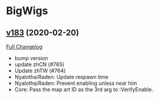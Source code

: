 # BigWigs

## [v183](https://github.com/BigWigsMods/BigWigs/tree/v183) (2020-02-20)
[Full Changelog](https://github.com/BigWigsMods/BigWigs/compare/v182...v183)

- bump version  
- update zhCN (#765)  
- Update zhTW (#764)  
- Nyalotha/Raden: Update respawn time  
- Nyalotha/Raden: Prevent enabling unless near him  
- Core: Pass the map art ID as the 3rd arg to :VerifyEnable.  
